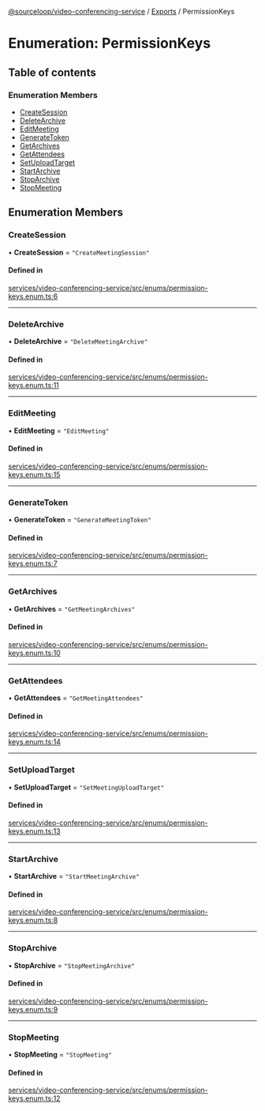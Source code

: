 [@sourceloop/video-conferencing-service](../README.md) / [Exports](../modules.md) / PermissionKeys

# Enumeration: PermissionKeys

## Table of contents

### Enumeration Members

- [CreateSession](PermissionKeys.md#createsession)
- [DeleteArchive](PermissionKeys.md#deletearchive)
- [EditMeeting](PermissionKeys.md#editmeeting)
- [GenerateToken](PermissionKeys.md#generatetoken)
- [GetArchives](PermissionKeys.md#getarchives)
- [GetAttendees](PermissionKeys.md#getattendees)
- [SetUploadTarget](PermissionKeys.md#setuploadtarget)
- [StartArchive](PermissionKeys.md#startarchive)
- [StopArchive](PermissionKeys.md#stoparchive)
- [StopMeeting](PermissionKeys.md#stopmeeting)

## Enumeration Members

### CreateSession

• **CreateSession** = ``"CreateMeetingSession"``

#### Defined in

[services/video-conferencing-service/src/enums/permission-keys.enum.ts:6](https://github.com/sourcefuse/loopback4-microservice-catalog/blob/68ec38a2a/services/video-conferencing-service/src/enums/permission-keys.enum.ts#L6)

___

### DeleteArchive

• **DeleteArchive** = ``"DeleteMeetingArchive"``

#### Defined in

[services/video-conferencing-service/src/enums/permission-keys.enum.ts:11](https://github.com/sourcefuse/loopback4-microservice-catalog/blob/68ec38a2a/services/video-conferencing-service/src/enums/permission-keys.enum.ts#L11)

___

### EditMeeting

• **EditMeeting** = ``"EditMeeting"``

#### Defined in

[services/video-conferencing-service/src/enums/permission-keys.enum.ts:15](https://github.com/sourcefuse/loopback4-microservice-catalog/blob/68ec38a2a/services/video-conferencing-service/src/enums/permission-keys.enum.ts#L15)

___

### GenerateToken

• **GenerateToken** = ``"GenerateMeetingToken"``

#### Defined in

[services/video-conferencing-service/src/enums/permission-keys.enum.ts:7](https://github.com/sourcefuse/loopback4-microservice-catalog/blob/68ec38a2a/services/video-conferencing-service/src/enums/permission-keys.enum.ts#L7)

___

### GetArchives

• **GetArchives** = ``"GetMeetingArchives"``

#### Defined in

[services/video-conferencing-service/src/enums/permission-keys.enum.ts:10](https://github.com/sourcefuse/loopback4-microservice-catalog/blob/68ec38a2a/services/video-conferencing-service/src/enums/permission-keys.enum.ts#L10)

___

### GetAttendees

• **GetAttendees** = ``"GetMeetingAttendees"``

#### Defined in

[services/video-conferencing-service/src/enums/permission-keys.enum.ts:14](https://github.com/sourcefuse/loopback4-microservice-catalog/blob/68ec38a2a/services/video-conferencing-service/src/enums/permission-keys.enum.ts#L14)

___

### SetUploadTarget

• **SetUploadTarget** = ``"SetMeetingUploadTarget"``

#### Defined in

[services/video-conferencing-service/src/enums/permission-keys.enum.ts:13](https://github.com/sourcefuse/loopback4-microservice-catalog/blob/68ec38a2a/services/video-conferencing-service/src/enums/permission-keys.enum.ts#L13)

___

### StartArchive

• **StartArchive** = ``"StartMeetingArchive"``

#### Defined in

[services/video-conferencing-service/src/enums/permission-keys.enum.ts:8](https://github.com/sourcefuse/loopback4-microservice-catalog/blob/68ec38a2a/services/video-conferencing-service/src/enums/permission-keys.enum.ts#L8)

___

### StopArchive

• **StopArchive** = ``"StopMeetingArchive"``

#### Defined in

[services/video-conferencing-service/src/enums/permission-keys.enum.ts:9](https://github.com/sourcefuse/loopback4-microservice-catalog/blob/68ec38a2a/services/video-conferencing-service/src/enums/permission-keys.enum.ts#L9)

___

### StopMeeting

• **StopMeeting** = ``"StopMeeting"``

#### Defined in

[services/video-conferencing-service/src/enums/permission-keys.enum.ts:12](https://github.com/sourcefuse/loopback4-microservice-catalog/blob/68ec38a2a/services/video-conferencing-service/src/enums/permission-keys.enum.ts#L12)
